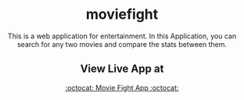 <div align="center">

# moviefight

This is a web application for entertainment. In this Application, you can search for any two movies and compare the stats between them.

## View Live App at

<a href="https://arokia-nivin.github.io/movie-fight/">:octocat: Movie Fight App :octocat:</a>

